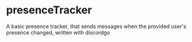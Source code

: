 # presenceTracker
A basic presence tracker, that sends messages when the provided user's presence changed, written with discordgo
